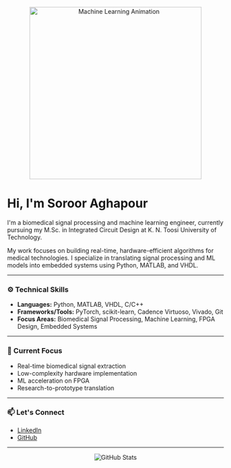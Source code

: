 <!-- Banner GIF (Optional) -->
<p align="center">
  <img src="https://media.giphy.com/media/LMt9638dO8dftAjtco/giphy.gif" width="400" alt="Machine Learning Animation" />
</p>

# Hi, I'm Soroor Aghapour

I'm a biomedical signal processing and machine learning engineer, currently pursuing my M.Sc. in Integrated Circuit Design at K. N. Toosi University of Technology.

My work focuses on building real-time, hardware-efficient algorithms for medical technologies. I specialize in translating signal processing and ML models into embedded systems using Python, MATLAB, and VHDL.

---

### ⚙️ Technical Skills

- **Languages:** Python, MATLAB, VHDL, C/C++
- **Frameworks/Tools:** PyTorch, scikit-learn, Cadence Virtuoso, Vivado, Git
- **Focus Areas:** Biomedical Signal Processing, Machine Learning, FPGA Design, Embedded Systems

---

### 📌 Current Focus

- Real-time biomedical signal extraction  
- Low-complexity hardware implementation  
- ML acceleration on FPGA  
- Research-to-prototype translation

---

### 📫 Let's Connect

- [LinkedIn](https://www.linkedin.com/in/soroor-aghapoor)
- [GitHub](https://github.com/soroor-ag)

---

<p align="center">
  <img src="https://github-readme-stats.vercel.app/api?username=soroor-ag&show_icons=true&theme=default" alt="GitHub Stats" />
</p>
